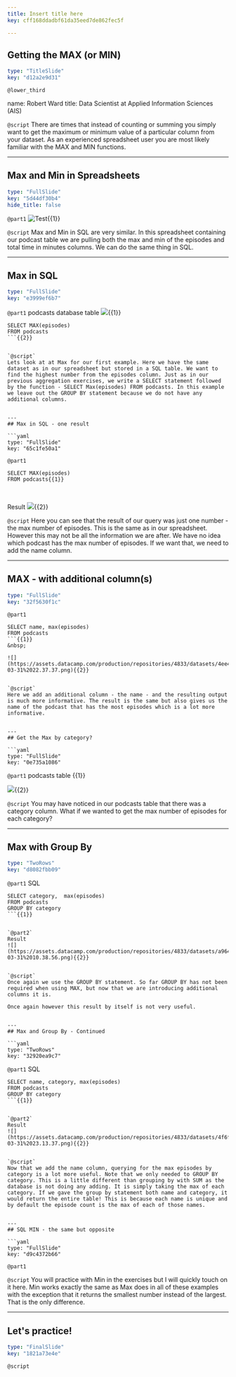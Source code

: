 ```yaml
---
title: Insert title here
key: cff168ddadbf61da35eed7de862fec5f

---
```

## Getting the MAX (or MIN)

```yaml
type: "TitleSlide"
key: "d12a2e9d31"
```

`@lower_third`

name: Robert Ward
title: Data Scientist at Applied Information Sciences (AIS)


`@script`
There are times that instead of counting or summing you simply want to get the maximum or minimum value of a particular column from your dataset. As an experienced spreadsheet user you are most likely familiar with the MAX and MIN functions.


---
## Max and Min in Spreadsheets

```yaml
type: "FullSlide"
key: "5d44df30b4"
hide_title: false
```

`@part1`
![Test](https://assets.datacamp.com/production/repositories/4833/datasets/8955749e97c652135520e0da942a046d96bc5e77/Screenshot%202019-03-31%2009.56.01.png){{1}}


`@script`
Max and Min in SQL are very similar. In this spreadsheet containing our podcast table we are pulling both the max and min of the episodes and total time in minutes columns. We can do the same thing in SQL.


---
## Max in SQL

```yaml
type: "FullSlide"
key: "e3999ef6b7"
```

`@part1`
podcasts database table
![](https://assets.datacamp.com/production/repositories/4833/datasets/5f43b9a3c9d1fcbc591e475b172244c5b0d5a90b/Screenshot%202019-03-31%2010.08.57.png){{1}}

```
SELECT MAX(episodes)
FROM podcasts
```{{2}}


`@script`
Lets look at at Max for our first example. Here we have the same dataset as in our spreadsheet but stored in a SQL table. We want to find the highest number from the episodes column. Just as in our previous aggregation exercises, we write a SELECT statement followed by the function - SELECT Max(episodes) FROM podcasts. In this example we leave out the GROUP BY statement because we do not have any additional columns.


---
## Max in SQL - one result

```yaml
type: "FullSlide"
key: "65c1fe50a1"
```

`@part1`
```
SELECT MAX(episodes)
FROM podcasts{{1}}
```
&nbsp;

Result 
![](https://assets.datacamp.com/production/repositories/4833/datasets/02726a8eae58b6cae2b32d71a5e65e613651159a/Screenshot%202019-03-30%2023.08.17.png){{2}}


`@script`
Here you can see that the result of our query was just one number - the max number of episodes. This is the same as in our spreadsheet. However this may not be all the information we are after. We have no idea which podcast has the max number of episodes. If we want that, we need to add the name column.


---
## MAX - with additional column(s)

```yaml
type: "FullSlide"
key: "32f5630f1c"
```

`@part1`
```
SELECT name, max(episodes)
FROM podcasts
```{{1}}
&nbsp;

![](https://assets.datacamp.com/production/repositories/4833/datasets/4ee42879d2003e5114f27acb7a413dd1d8fb45f8/Screenshot%202019-03-31%2022.37.37.png){{2}}


`@script`
Here we add an additional column - the name - and the resulting output is much more informative. The result is the same but also gives us the name of the podcast that has the most episodes which is a lot more informative.


---
## Get the Max by category?

```yaml
type: "FullSlide"
key: "0e735a1086"
```

`@part1`
podcasts table {{1}}

![](https://assets.datacamp.com/production/repositories/4833/datasets/5f43b9a3c9d1fcbc591e475b172244c5b0d5a90b/Screenshot%202019-03-31%2010.08.57.png){{2}}


`@script`
You may have noticed in our podcasts table that there was a category column. What if we wanted to get the max number of episodes for each category?


---
## Max with Group By

```yaml
type: "TwoRows"
key: "d8082fbb09"
```

`@part1`
SQL 
```
SELECT category,  max(episodes)
FROM podcasts
GROUP BY category
```{{1}}


`@part2`
Result 
![](https://assets.datacamp.com/production/repositories/4833/datasets/a9642317eab31cc76813ab44033a2034ace60a4a/Screenshot%202019-03-31%2010.38.56.png){{2}}


`@script`
Once again we use the GROUP BY statement. So far GROUP BY has not been required when using MAX, but now that we are introducing additional columns it is.

Once again however this result by itself is not very useful.


---
## Max and Group By - Continued

```yaml
type: "TwoRows"
key: "32920ea9c7"
```

`@part1`
SQL 
```
SELECT name, category, max(episodes)
FROM podcasts
GROUP BY category
```{{1}}


`@part2`
Result 
![](https://assets.datacamp.com/production/repositories/4833/datasets/4f6f736113d5cbcbba04c8bf132f1f10603495dd/Screenshot%202019-03-31%2023.13.37.png){{2}}


`@script`
Now that we add the name column, querying for the max episodes by category is a lot more useful. Note that we only needed to GROUP BY category. This is a little different than grouping by with SUM as the database is not doing any adding. It is simply taking the max of each category. If we gave the group by statement both name and category, it would return the entire table! This is because each name is unique and by default the episode count is the max of each of those names.


---
## SQL MIN - the same but opposite

```yaml
type: "FullSlide"
key: "d9c4372b66"
```

`@part1`



`@script`
You will practice with Min in the exercises but I will quickly touch on it here. Min works exactly the same as Max does in all of these examples with the exception that it returns the smallest number instead of the largest. That is the only difference.


---
## Let's practice!

```yaml
type: "FinalSlide"
key: "1821a73e4e"
```

`@script`



